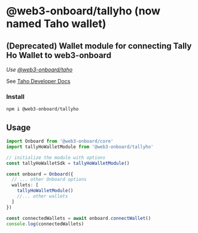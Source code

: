 # @web3-onboard/tallyho (now named Taho wallet)

## (Deprecated) Wallet module for connecting Tally Ho Wallet to web3-onboard
_Use [@web3-onboard/taho](../taho/README.md)_

See [Taho Developer Docs](https://docs.tally.cash/tally/developers/integrating-dapps)

### Install

`npm i @web3-onboard/tallyho`

## Usage

```typescript
import Onboard from '@web3-onboard/core'
import tallyHoWalletModule from '@web3-onboard/tallyho'

// initialize the module with options
const tallyHoWalletSdk = tallyHoWalletModule()

const onboard = Onboard({
  // ... other Onboard options
  wallets: [
    tallyHoWalletModule()
    //... other wallets
  ]
})

const connectedWallets = await onboard.connectWallet()
console.log(connectedWallets)
```
